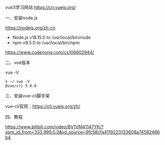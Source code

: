 

vue3学习网站 https://cn.vuejs.org/

一、安装node.js

https://nodejs.org/zh-cn

- Node.js v18.15.0 to /usr/local/bin/node
- npm v9.5.0 to /usr/local/bin/npm



https://www.codenong.com/cs106602944/



二、vue版本

vue -V

```shell
λ ~/ vue -V
@vue/cli 5.0.8
```

三、安装vue-cli脚手架

vue-cli官网：https://cli.vuejs.org/zh/



四、教程

https://www.bilibili.com/video/BV1VM41147YK/?spm_id_from=333.999.0.0&vd_source=9fc58cfa4119223133608a74582466b4